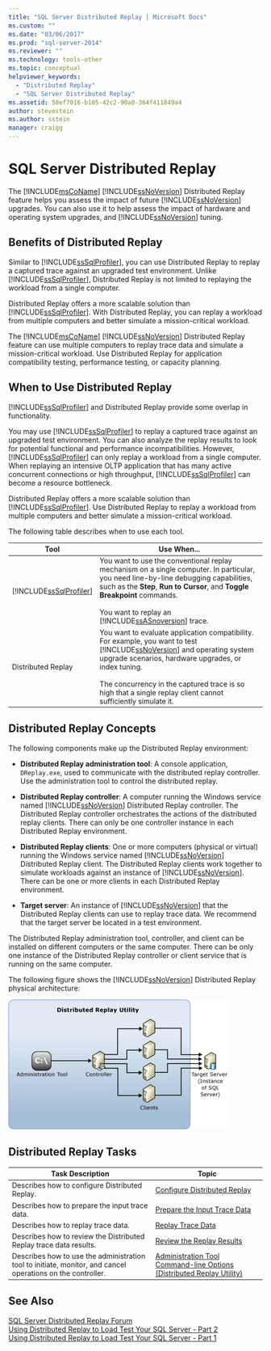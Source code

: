 ```yaml
---
title: "SQL Server Distributed Replay | Microsoft Docs"
ms.custom: ""
ms.date: "03/06/2017"
ms.prod: "sql-server-2014"
ms.reviewer: ""
ms.technology: tools-other
ms.topic: conceptual
helpviewer_keywords: 
  - "Distributed Replay"
  - "SQL Server Distributed Replay"
ms.assetid: 58ef7016-b105-42c2-90a0-364f411849a4
author: stevestein
ms.author: sstein
manager: craigg
---
```

# SQL Server Distributed Replay
  The [!INCLUDE[msCoName](../../../includes/msconame-md.md)] [!INCLUDE[ssNoVersion](../../../includes/ssnoversion-md.md)] Distributed Replay feature helps you assess the impact of future [!INCLUDE[ssNoVersion](../../../includes/ssnoversion-md.md)] upgrades. You can also use it to help assess the impact of hardware and operating system upgrades, and [!INCLUDE[ssNoVersion](../../../includes/ssnoversion-md.md)] tuning.  
  
## Benefits of Distributed Replay  
 Similar to [!INCLUDE[ssSqlProfiler](../../../includes/sssqlprofiler-md.md)], you can use Distributed Replay to replay a captured trace against an upgraded test environment. Unlike [!INCLUDE[ssSqlProfiler](../../../includes/sssqlprofiler-md.md)], Distributed Replay is not limited to replaying the workload from a single computer.  
  
 Distributed Replay offers a more scalable solution than [!INCLUDE[ssSqlProfiler](../../../includes/sssqlprofiler-md.md)]. With Distributed Replay, you can replay a workload from multiple computers and better simulate a mission-critical workload.  
  
 The [!INCLUDE[msCoName](../../../includes/msconame-md.md)] [!INCLUDE[ssNoVersion](../../../includes/ssnoversion-md.md)] Distributed Replay feature can use multiple computers to replay trace data and simulate a mission-critical workload. Use Distributed Replay for application compatibility testing, performance testing, or capacity planning.  
  
## When to Use Distributed Replay  
 [!INCLUDE[ssSqlProfiler](../../../includes/sssqlprofiler-md.md)] and Distributed Replay provide some overlap in functionality.  
  
 You may use [!INCLUDE[ssSqlProfiler](../../../includes/sssqlprofiler-md.md)] to replay a captured trace against an upgraded test environment. You can also analyze the replay results to look for potential functional and performance incompatibilities. However, [!INCLUDE[ssSqlProfiler](../../../includes/sssqlprofiler-md.md)] can only replay a workload from a single computer. When replaying an intensive OLTP application that has many active concurrent connections or high throughput, [!INCLUDE[ssSqlProfiler](../../../includes/sssqlprofiler-md.md)] can become a resource bottleneck.  
  
 Distributed Replay offers a more scalable solution than [!INCLUDE[ssSqlProfiler](../../../includes/sssqlprofiler-md.md)]. Use Distributed Replay to replay a workload from multiple computers and better simulate a mission-critical workload.  
  
 The following table describes when to use each tool.  
  
|Tool|Use When...|  
|----------|---------------|  
|[!INCLUDE[ssSqlProfiler](../../../includes/sssqlprofiler-md.md)]|You want to use the conventional replay mechanism on a single computer. In particular, you need line-by-line debugging capabilities, such as the **Step**, **Run to Cursor**, and **Toggle Breakpoint** commands.<br /><br /> You want to replay an [!INCLUDE[ssASnoversion](../../includes/ssasnoversion-md.md)] trace.|  
|Distributed Replay|You want to evaluate application compatibility. For example, you want to test [!INCLUDE[ssNoVersion](../../../includes/ssnoversion-md.md)] and operating system upgrade scenarios, hardware upgrades, or index tuning.<br /><br /> The concurrency in the captured trace is so high that a single replay client cannot sufficiently simulate it.|  
  
## Distributed Replay Concepts  
 The following components make up the Distributed Replay environment:  
  
-   **Distributed Replay administration tool**: A console application, `DReplay.exe`, used to communicate with the distributed replay controller. Use the administration tool to control the distributed replay.  
  
-   **Distributed Replay controller**: A computer running the Windows service named [!INCLUDE[ssNoVersion](../../../includes/ssnoversion-md.md)] Distributed Replay controller. The Distributed Replay controller orchestrates the actions of the distributed replay clients. There can only be one controller instance in each Distributed Replay environment.  
  
-   **Distributed Replay clients**: One or more computers (physical or virtual) running the Windows service named [!INCLUDE[ssNoVersion](../../../includes/ssnoversion-md.md)] Distributed Replay client. The Distributed Replay clients work together to simulate workloads against an instance of [!INCLUDE[ssNoVersion](../../../includes/ssnoversion-md.md)]. There can be one or more clients in each Distributed Replay environment.  
  
-   **Target server**: An instance of [!INCLUDE[ssNoVersion](../../../includes/ssnoversion-md.md)] that the Distributed Replay clients can use to replay trace data. We recommend that the target server be located in a test environment.  
  
 The Distributed Replay administration tool, controller, and client can be installed on different computers or the same computer. There can be only one instance of the Distributed Replay controller or client service that is running on the same computer.  
  
 The following figure shows the [!INCLUDE[ssNoVersion](../../../includes/ssnoversion-md.md)] Distributed Replay physical architecture:  
  
 ![Distributed Replay Architecture](../../database-engine/media/distributedreplayarch.gif "Distributed Replay Architecture")  
  
## Distributed Replay Tasks  
  
|Task Description|Topic|  
|----------------------|-----------|  
|Describes how to configure Distributed Replay.|[Configure Distributed Replay](configure-distributed-replay.md)|  
|Describes how to prepare the input trace data.|[Prepare the Input Trace Data](prepare-the-input-trace-data.md)|  
|Describes how to replay trace data.|[Replay Trace Data](replay-trace-data.md)|  
|Describes how to review the Distributed Replay trace data results.|[Review the Replay Results](review-the-replay-results.md)|  
|Describes how to use the administration tool to initiate, monitor, and cancel operations on the controller.|[Administration Tool Command-line Options &#40;Distributed Replay Utility&#41;](administration-tool-command-line-options-distributed-replay-utility.md)|  
  
## See Also  
 [SQL Server Distributed Replay Forum](https://social.technet.microsoft.com/Forums/sl/sqldru/)   
 [Using Distributed Replay to Load Test Your SQL Server - Part 2](https://blogs.msdn.com/b/mspfe/archive/2012/11/14/using-distributed-replay-to-load-test-your-sql-server-part-2.aspx)   
 [Using Distributed Replay to Load Test Your SQL Server - Part 1](https://blogs.msdn.com/b/mspfe/archive/2012/11/08/using-distributed-replay-to-load-test-your-sql-server-part-1.aspx)  
  
  
